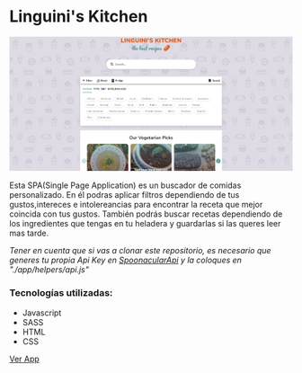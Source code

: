 # Linguini's Kitchen

![img](./app/assets/LinguinisKitchenScreen.png)

Esta SPA(Single Page Application) es un buscador de comidas personalizado. En él podras aplicar filtros dependiendo de tus gustos,intereces e intolereancias para encontrar la receta que mejor coincida con tus gustos. También podrás buscar recetas dependiendo de los ingredientes que tengas en tu heladera y guardarlas si las queres leer mas tarde.

*Tener en cuenta que si vas a clonar este repositorio, es necesario que generes tu propia Api Key en [SpoonacularApi](https://spoonacular.com/food-api) y la coloques en "./app/helpers/api.js"*

### Tecnologías utilizadas:
- Javascript
- SASS
- HTML
- CSS

[Ver App](https://romanalvarezz.github.io/La-Scaloneta-Memory-Game/)